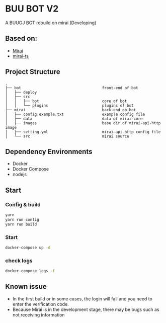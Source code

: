 # BUU BOT V2

A BUUOJ BOT rebuild on mirai (Developing)

## Based on:

- [Mirai](https://github.com/mamoe/mirai)
- [mirai-ts](https://github.com/YunYouJun/mirai-ts)

## Project Structure

```
.
├── bot                                    front-end of bot
│   ├── deploy
│   ├── src
│   │   ├── bot                            core of bot
│   │   └── plugins                        plugins of bot
├── mirai                                  back-end ob bot
│   ├── config.example.txt                 example config file
│   ├── data                               data of mirai-core
│   ├── images                             base dir of mirai-api-http image
│   ├── setting.yml                        mirai-api-http config file
│   └── src                                mirai source
```

## Dependency Environments

- Docker
- Docker Compose
- nodejs

## Start

### Config & build

```bash
yarn
yarn run config
yarn run build
```

### Start

```bash
docker-compose up -d
```

### check logs

```bash
docker-compose logs -f
```

## Known issue

- In the first build or in some cases, the login will fail and you need to enter the verification code.
- Because Mirai is in the development stage, there may be bugs such as not receiving information